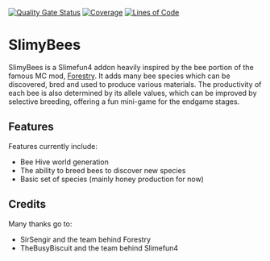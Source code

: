 [![Quality Gate Status](https://sonarcloud.io/api/project_badges/measure?project=martinbrom_SlimyBees&metric=alert_status)](https://sonarcloud.io/dashboard?id=martinbrom_SlimyBees)
[![Coverage](https://sonarcloud.io/api/project_badges/measure?project=martinbrom_SlimyBees&metric=coverage)](https://sonarcloud.io/dashboard?id=martinbrom_SlimyBees)
[![Lines of Code](https://sonarcloud.io/api/project_badges/measure?project=martinbrom_SlimyBees&metric=ncloc)](https://sonarcloud.io/dashboard?id=martinbrom_SlimyBees)

# SlimyBees
SlimyBees is a Slimefun4 addon heavily inspired by the bee portion of the famous MC mod,
[Forestry](https://www.curseforge.com/minecraft/mc-mods/forestry).
It adds many bee species which can be discovered, bred and used to produce various materials.
The productivity of each bee is also determined by its allele values,
which can be improved by selective breeding, offering a fun mini-game for the endgame stages. 

## Features
Features currently include:
* Bee Hive world generation
* The ability to breed bees to discover new species
* Basic set of species (mainly honey production for now)

## Credits
Many thanks go to:
* SirSengir and the team behind Forestry
* TheBusyBiscuit and the team behind Slimefun4 
